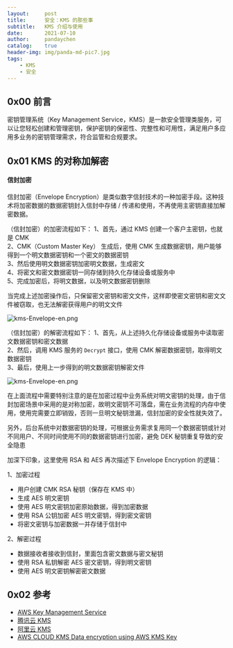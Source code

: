 ```yaml
---
layout:     post
title:      安全：KMS 的那些事
subtitle:   KMS 介绍与使用
date:       2021-07-10
author:     pandaychen
catalog:    true
header-img: img/panda-md-pic7.jpg
tags:
	- KMS
    - 安全
---
```



##  0x00    前言
密钥管理系统（Key Management Service，KMS）是一款安全管理类服务，可以让您轻松创建和管理密钥，保护密钥的保密性、完整性和可用性，满足用户多应用多业务的密钥管理需求，符合监管和合规要求。



##  0x01    KMS 的对称加解密

####    信封加密
信封加密（Envelope Encryption）是类似数字信封技术的一种加密手段。这种技术将加密数据的数据密钥封入信封中存储 / 传递和使用，不再使用主密钥直接加解密数据。

（信封加密）的加密流程如下：
1、首先，通过 KMS 创建一个客户主密钥，也就是 CMK<br>
2、CMK（Custom Master Key） 生成后，使用 CMK 生成数据密钥，用户能够得到一个明文数据密钥和一个密文的数据密钥 <br>
3、然后使用明文数据密钥加密明文数据，生成密文 <br>
4、将密文和密文数据密钥一同存储到持久化存储设备或服务中 <br>
5、完成加密后，将明文数据，以及明文数据密钥删除 <br>

当完成上述加密操作后，只保留密文密钥和密文文件，这样即使密文密钥和密文文件被窃取，也无法解密获得用户的明文文件

![kms-Envelope-en.png](https://raw.githubusercontent.com/pandaychen/pandaychen.github.io/master/blog_img/kms/kms-Envelope-en.png)


（信封加密）的解密流程如下：
1、首先，从上述持久化存储设备或服务中读取密文数据密钥和密文数据 <br>
2、然后，调用 KMS 服务的 `Decrypt` 接口，使用 CMK 解密数据密钥，取得明文数据密钥 <br>
3、最后，使用上一步得到的明文数据密钥解密文件 <br>

![kms-Envelope-en.png](https://raw.githubusercontent.com/pandaychen/pandaychen.github.io/master/blog_img/kms/kms-Envelope-dec.png)

在上面流程中需要特别注意的是在加密过程中业务系统对明文密钥的处理，由于信封加密场景中采用的是对称加密，故明文密钥不可落盘，需在业务流程的内存中使用，使用完需要立即销毁，否则一旦明文秘钥泄漏，信封加密的安全性就失效了。

另外，后台系统中对数据密钥的处理，可根据业务需求复用同一个数据密钥或针对不同用户、不同时间使用不同的数据密钥进行加密，避免 DEK 秘钥重复导致的安全隐患

加深下印象，这里使用 RSA 和 AES 再次描述下 Envelope Encryption 的逻辑：

1、加密过程 <br>
-   用户创建 CMK RSA 秘钥（保存在 KMS 中）
-   生成 AES 明文密钥
-   使用 AES 明文密钥加密原始数据，得到加密数据
-   使用 RSA 公钥加密 AES 明文密钥，得到密文密钥
-   将密文密钥与加密数据一并存储于信封中

2、解密过程 <br>
-   数据接收者接收到信封，里面包含密文数据与密文秘钥
-   使用 RSA 私钥解密 AES 密文密钥，得到明文密钥
-   使用 AES 明文密钥解密密文数据


##  0x02    参考
-   [AWS Key Management Service](https://docs.aws.amazon.com/zh_cn/kms/latest/developerguide/concepts.html)
-   [腾讯云 KMS](https://cloud.tencent.com/document/product/573/8790)
-   [阿里云 KMS](https://help.aliyun.com/document_detail/42339.html)
-   [AWS CLOUD KMS Data encryption using AWS KMS Key](https://tech.david-cheong.com/data-encryption-using-aws-kms-key/)